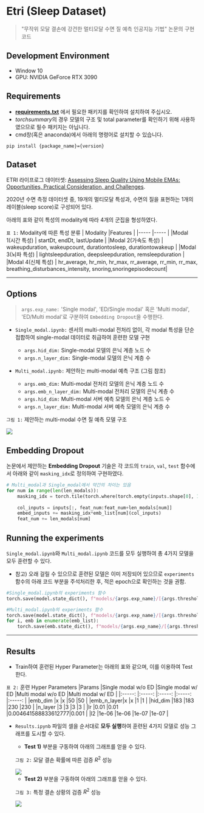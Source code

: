# Etri (Sleep Dataset)

> "무작위 모달 결손에 강건한 멀티모달 수면 질 예측 인공지능 기법" 논문의 구현 코드

## Development Environment

* Window 10
* GPU: NVIDIA GeForce RTX 3090


## Requirements
* **[requirements.txt](https://github.com/ehdbslee/etri/blob/main/requirements.txt)** 에서 필요한 패키지를 확인하여 설치하여 주십시오. 
* *torchsummary*의 경우 모델의 구조 및 total parameter를 확인하기 위해 사용하였으므로 필수 패키지는 아닙니다.
* cmd창(혹은 anaconda)에서 아래의 명령어로 설치할 수 있습니다. 
 
```pip install {package_name}={version}```

## Dataset
ETRI 라이프로그 데이터셋: [Assessing Sleep Quality Using Mobile EMAs: Opportunities, Practical Consideration, and Challenges](https://ieeexplore.ieee.org/document/9667514).

2020년 수면 측정 데이터셋 중, 19개의 멀티모달 특성과, 수면의 질을 표현하는 1개의 레이블(sleep score)로 구성되어 있다.

아래의 표와 같이 특성의 modality에 따라 4개의 군집을 형성하였다.

```표 1:``` Modality에 따른 특성 분류
 |       Modality     |Features                                                                                                |
 |-----               |-----                                                                                                          |
 |Modal 1(시간 특성)   | startDt, endDt, lastUpdate                                                                                    |
 |Modal 2(가속도 특성) | wakeupduration, wakeupcount, durationtosleep, durationtowakeup                                                |
 |Modal 3(뇌파 특성)   | lightsleepduration, deepsleepduration, remsleepduration                                                       |
 |Modal 4(신체 특성)   | hr_average, hr_min, hr_max, rr_average, rr_min, rr_max, breathing_disturbances_intensity, snoring,snoringepisodecount|
 
 
-----


## Options
> ```args.exp_name:``` 'Single modal', 'ED/Single modal' 혹은 'Multi modal', 'ED/Multi modal'로 구분하여 ```Embedding Dropout```을 수행한다.

* ```Single_modal.ipynb:``` 센서의 multi-modal 전처리 없이, 각 modal 특성을 단순 접합하여 single-modal 데이터로 취급하여 훈련한 모델 구현
  * ```args.hid_dim:``` Single-modal 모델의 은닉 계층 노드 수
  * ```args.n_layer_dim:``` Single-modal 모델의 은닉 계층 수
  
* ```Multi_modal.ipynb:``` 제안하는 multi-modal 예측 구조 (그림 참조)
  * ```args.emb_dim:``` Multi-modal 전처리 모델의 은닉 계층 노드 수
  * ```args.emb_n_layer_dim:``` Multi-modal 전처리 모델의 은닉 계층 수 
  * ```args.hid_dim:``` Multi-modal 서버 예측 모델의 은닉 계층 노드 수
  * ```args.n_layer_dim:``` Multi-modal 서버 예측 모델의 은닉 계층 수


```그림 1:``` 제안하는 multi-modal 수면 질 예측 모델 구조

<img src="img/image.png">


## Embedding Dropout

논문에서 제안하는 **Embedding Dropout** 기술은 각 코드의 ```train```, ```val```, ```test``` 함수에서 아래와 같이 ```masking_idx```로 정의하여 구현하였다.

```python
# Multi_modal과 Single_modal에서 약간의 차이는 있음
for num in range(len(len_modals)):
    masking_idx = torch.tile(torch.where(torch.empty(inputs.shape[0], 1).uniform_(0, 1) > args.threshold, 1.0, 0.0), (1,args.emb_dim)).to(device)
    
    col_inputs = inputs[:, feat_num:feat_num+len_modals[num]]
    embed_inputs += masking_idx*emb_list[num](col_inputs)
    feat_num += len_modals[num]
```


## Running the experiments
```Single_modal.ipynb```와 ```Multi_modal.ipynb``` 코드를 모두 실행하여 총 4가지 모델을 모두 훈련할 수 있다.
* 참고) 오래 걸릴 수 있으므로 훈련된 모델은 이미 저장되어 있으므로 ```experiments``` 함수의 아래 코드 부분을 주석처리한 후, 적은 epoch으로 확인하는 것을 권함. 

```python
#Single_modal.ipynb의 experiments 함수
torch.save(model.state_dict(), f"models/{args.exp_name}/[{args.threshold}, {args.hid_dim}, {args.n_layer}]model.pth")
```

```python
#Multi_modal.ipynb의 experiments 함수
torch.save(model.state_dict(), f"models/{args.exp_name}/[{args.threshold}, {args.emb_dim}, {args.emb_n_layer}, {args.hid_dim}, {args.n_layer}]model.pth")
for i, emb in enumerate(emb_list):
    torch.save(emb.state_dict(), f"models/{args.exp_name}/[{args.threshold}, {args.emb_dim}, {args.emb_n_layer}, {args.hid_dim},{args.n_layer}]embedding_{i}.pth")
```


-----


## Results

* Train하여 훈련된 Hyper Parameter는 아래의 표와 같으며, 이를 이용하여 Test 한다.

```표 2:``` 훈련 Hyper Parameters
|Params     |Single modal w/o ED  |Single modal w/ ED  |Multi modal w/o ED  |Multi modal w/ ED  |
|:-----:    |:-----:              |:-----:             |:-----:             |:-----:            |
|emb_dim    |x                    |x                   |50                  |50                 |
|emb_n_layer|x                    |x                   |1                   |1                  |
|hid_dim    |183                  |183                 |230                 |230                |
|n_layer    |3                    |3                   |3                   |3                  |
|lr         |0.01                 |0.01                |0.004641588833612777|0.001              |
|l2         |1e-06                |1e-06               |1e-07               |1e-07              |


* ```Results.ipynb``` 파일의 셀을 순서대로 **모두 실행**하여 훈련된 4가지 모델로 성능 그래프를 도시할 수 있다.

  * **Test 1)** 부분을 구동하여 아래의 그래프를 얻을 수 있다.

  ```그림 2:``` 모달 결손 확률에 따른 검증 $R^2$ 성능

  <img src="img/results1.png">


  * **Test 2)** 부분을 구동하여 아래의 그래프를 얻을 수 있다.

  ```그림 3:``` 특정 결손 상황의 검증 $R^2$ 성능

  <img src="img/results2.png">

